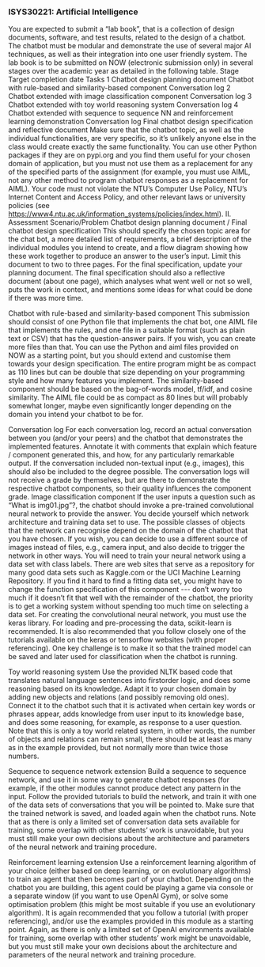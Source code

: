 ### ISYS30221: Artificial Intelligence
You are expected to submit a “lab book”, that is a collection of design documents,
software, and test results, related to the design of a chatbot. The chatbot must be modular
and demonstrate the use of several major AI techniques, as well as their integration into
one user friendly system.
The lab book is to be submitted on NOW (electronic submission only) in several stages
over the academic year as detailed in the following table.
Stage Target
completion date
Tasks
1 Chatbot design planning document
Chatbot with rule-based and similarity-based component
Conversation log
2 Chatbot extended with image classification component
Conversation log
3 Chatbot extended with toy world reasoning system
Conversation log
4 Chatbot extended with sequence to sequence NN and
reinforcement learning demonstration
Conversation log
Final chatbot design specification and reflective document
Make sure that the chatbot topic, as well as the individual functionalities, are very specific,
so it’s unlikely anyone else in the class would create exactly the same functionality. You
can use other Python packages if they are on pypi.org and you find them useful for your
chosen domain of application, but you must not use them as a replacement for any of the
specified parts of the assignment (for example, you must use AIML, not any other method
to program chatbot responses as a replacement for AIML). Your code must not violate the
NTU’s Computer Use Policy, NTU’s Internet Content and Access Policy, and other relevant
laws or university policies (see
https://www4.ntu.ac.uk/information_systems/policies/index.html).
II. Assessment Scenario/Problem
Chatbot design planning document / Final chatbot design specification
This should specify the chosen topic area for the chat bot, a more detailed list of
requirements, a brief description of the individual modules you intend to create, and a flow
diagram showing how these work together to produce an answer to the user’s input. Limit
this document to two to three pages. For the final specification, update your planning
document. The final specification should also a reflective document (about one page),
which analyses what went well or not so well, puts the work in context, and mentions
some ideas for what could be done if there was more time.

Chatbot with rule-based and similarity-based component
This submission should consist of one Python file that implements the chat bot, one AIML
file that implements the rules, and one file in a suitable format (such as plain text or CSV)
that has the question-answer pairs. If you wish, you can create more files than that. You
can use the Python and aiml files provided on NOW as a starting point, but you should
extend and customise them towards your design specification. The entire program might
be as compact as 110 lines but can be double that size depending on your programming
style and how many features you implement. The similarity-based component should be
based on the bag-of-words model, tf/idf, and cosine similarity. The AIML file could be as
compact as 80 lines but will probably somewhat longer, maybe even significantly longer
depending on the domain you intend your chatbot to be for.

Conversation log
For each conversation log, record an actual conversation between you (and/or your peers)
and the chatbot that demonstrates the implemented features. Annotate it with comments
that explain which feature / component generated this, and how, for any particularly
remarkable output. If the conversation included non-textual input (e.g., images), this
should also be included to the degree possible. The conversation logs will not receive a
grade by themselves, but are there to demonstrate the respective chatbot components, so
their quality influences the component grade.
Image classification component
If the user inputs a question such as “What is img01.jpg”?, the chatbot should invoke a
pre-trained convolutional neural network to provide the answer. You decide yourself which
network architecture and training data set to use. The possible classes of objects that the
network can recognise depend on the domain of the chatbot that you have chosen. If you
wish, you can decide to use a different source of images instead of files, e.g., camera
input, and also decide to trigger the network in other ways. You will need to train your
neural network using a data set with class labels. There are web sites that serve as a
repository for many good data sets such as Kaggle.com or the UCI Machine Learning
Repository. If you find it hard to find a fitting data set, you might have to change the
function specification of this component --- don’t worry too much if it doesn’t fit that well
with the remainder of the chatbot, the priority is to get a working system without spending
too much time on selecting a data set. For creating the convolutional neural network, you
must use the keras library. For loading and pre-processing the data, scikit-learn is
recommended. It is also recommended that you follow closely one of the tutorials available
on the keras or tensorflow websites (with proper referencing). One key challenge is to
make it so that the trained model can be saved and later used for classification when the
chatbot is running.

Toy world reasoning system
Use the provided NLTK based code that translates natural language sentences into firstorder logic, and does some reasoning based on its knowledge. Adapt it to your chosen
domain by adding new objects and relations (and possibly removing old ones). Connect it
to the chatbot such that it is activated when certain key words or phrases appear, adds
knowledge from user input to its knowledge base, and does some reasoning, for example,
as response to a user question. Note that this is only a toy world related system, in other
words, the number of objects and relations can remain small, there should be at least as
many as in the example provided, but not normally more than twice those numbers.

Sequence to sequence network extension
Build a sequence to sequence network, and use it in some way to generate chatbot
responses (for example, if the other modules cannot produce detect any pattern in the
input. Follow the provided tutorials to build the network, and train it with one of the data
sets of conversations that you will be pointed to. Make sure that the trained network is
saved, and loaded again when the chatbot runs. Note that as there is only a limited set of 
conversation data sets available for training, some overlap with other students’ work is
unavoidable, but you must still make your own decisions about the architecture and
parameters of the neural network and training procedure.

Reinforcement learning extension
Use a reinforcement learning algorithm of your choice (either based on deep learning, or
on evolutionary algorithms) to train an agent that then becomes part of your chatbot.
Depending on the chatbot you are building, this agent could be playing a game via console
or a separate window (if you want to use OpenAI Gym), or solve some optimisation
problem (this might be most suitable if you use an evolutionary algorithm). It is again
recommended that you follow a tutorial (with proper referencing), and/or use the
examples provided in this module as a starting point. Again, as there is only a limited set
of OpenAI environments available for training, some overlap with other students’ work
might be unavoidable, but you must still make your own decisions about the architecture
and parameters of the neural network and training procedure.
